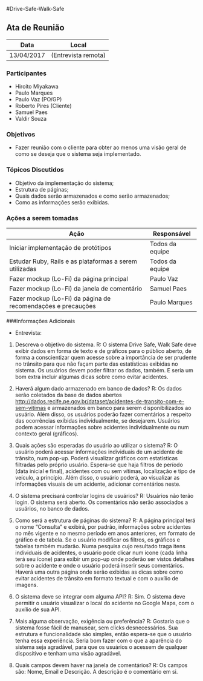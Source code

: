#Drive-Safe-Walk-Safe

## Ata de Reunião

Data         | Local
------------ | -------------
13/04/2017   | (Entrevista remota)


### Participantes
* Hiroito Miyakawa
* Paulo Marques
* Paulo Vaz (PO/GP)
* Roberto Pires (Cliente)
* Samuel Paes
* Valdir Souza

### Objetivos
* Fazer reunião com o cliente para obter ao menos uma visão geral de como se deseja que o sistema seja implementado.

### Tópicos Discutidos
* Objetivo da implementação do sistema;
* Estrutura de páginas;
* Quais dados serão armazenados e como serão armazenados;
* Como as informações serão exibidas.

### Ações a serem tomadas
Ação                                | Responsável   
----------------------------------- | ----------------
Iniciar implementação de protótipos | Todos da equipe
Estudar Ruby, Rails e as plataformas a serem utilizadas | Todos da equipe
Fazer mockup (Lo-Fi) da página principal | Paulo Vaz
Fazer mockup (Lo-Fi) da janela de comentário | Samuel Paes
Fazer mockup (Lo-Fi) da página de recomendações e precauções | Paulo Marques

###Informações Adicionais
* Entrevista:
1) Descreva o objetivo do sistema.
R: O sistema Drive Safe, Walk Safe deve exibir dados em forma de texto e de gráficos para o público aberto, de forma a conscientizar quem acesse sobre a importância de ser prudente no trânsito para que não façam parte das estatísticas exibidas no sistema. Os usuários devem poder filtrar os dados, também. E seria um bom extra incluir algumas dicas sobre como evitar acidentes.

2) Haverá algum dado armazenado em banco de dados?
R: Os dados serão coletados da base de dados abertos http://dados.recife.pe.gov.br/dataset/acidentes-de-transito-com-e-sem-vitimas e armazenados em banco para serem disponibilizados ao usuário. Além disso, os usuários poderão fazer comentários a respeito das ocorrências exibidas individualmente, se desejarem. Usuários podem acessar informações sobre acidentes individualmente ou num contexto geral (gráficos).

3) Quais ações são esperadas do usuário ao utilizar o sistema?
R: O usuário poderá acessar informações individuais de um acidente de trânsito, num pop-up. Poderá visualizar gráficos com estatísticas filtradas pelo próprio usuário. Espera-se que haja filtros de período (data inicial e final), acidentes com ou sem vítimas, localização e tipo de veículo, a princípio.  Além disso, o usuário poderá, ao visualizar as informações visuais de um acidente, adicionar comentários neste.

4) O sistema precisará controlar logins de usuários?
R: Usuários não terão login. O sistema será aberto. Os comentários não serão associados a usuários, no banco de dados.

5) Como será a estrutura de páginas do sistema?
R: A página principal terá o nome “Consulta” e exibirá, por padrão, informações sobre acidentes no mês vigente e no mesmo período em anos anteriores, em formato de gráfico e de tabela. Se o usuário modificar os filtros, os gráficos e tabelas também mudarão. Numa pesquisa cujo resultado traga itens individuais de acidentes, o usuário pode clicar num ícone (cada linha terá seu ícone) para exibir um pop-up onde poderão ser vistos detalhes sobre o acidente e onde o usuário poderá inserir seus comentários.
Haverá uma outra página onde serão exibidas as dicas sobre como evitar acidentes de trânsito em formato textual e com o auxílio de imagens.

6) O sistema deve se integrar com alguma API?
R: Sim. O sistema deve permitir o usuário visualizar o local do acidente no Google Maps, com o auxílio de sua API.

7) Mais alguma observação, exigência ou preferência?
R: Gostaria que o sistema fosse fácil de manusear, sem clicks desnecessários. Sua estrutura e funcionalidade são simples, então espera-se que o usuário tenha essa experiência. Seria bom fazer com o que a aparência do sistema seja agradável, para que os usuários o acessem de qualquer dispositivo e tenham uma visão agradável.

8) Quais campos devem haver na janela de comentários?
R: Os campos são: Nome, Email e Descrição. A descrição é o comentário em si.
